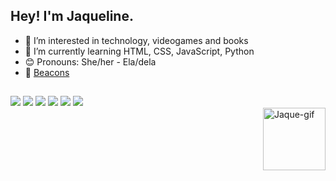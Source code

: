 ## Hey! I'm Jaqueline.

- 💜 I’m interested in technology, videogames and books
- 🌱 I’m currently learning HTML, CSS, JavaScript, Python
- 😊 Pronouns: She/her - Ela/dela
- 🔮 <a href="https://beacons.ai/jaquezux" target="_blank">Beacons</a>
<div align="center">
  <a href="https://github.com/jaquezux"/>
</div>


  ##

<div> 
  <a href="https://instagram.com/jaquezux" target="_blank"><img src="https://img.shields.io/badge/-Instagram-%23E4405F?style=for-the-badge&logo=instagram&logoColor=white" target="_blank"></a>
  <a href = "mailto:jaquezubieta@gmail.com"><img src="https://img.shields.io/badge/-Gmail-%23333?style=for-the-badge&logo=gmail&logoColor=white" target="_blank"></a>
  <a href="https://www.linkedin.com/in/jaquelinebianco/" target="_blank"><img src="https://img.shields.io/badge/-LinkedIn-%230077B5?style=for-the-badge&logo=linkedin&logoColor=white" target="_blank"></a>
  <a href="https://www.goodreads.com/user/show/137831775-jaque" target="_blank"><img src="https://img.shields.io/badge/Goodreads-372213?style=for-the-badge&logo=goodreads&logoColor=white" target="_blank"></a>
  <a href="https://www.codewars.com/users/jaquezux" target="_blank"><img src="https://img.shields.io/badge/Codewars-B1361E?style=for-the-badge&logo=Codewars&logoColor=white" target="_blank"></a>
   <a href="https://www.hackerrank.com/jaquezubieta" target="_blank"><img src="https://img.shields.io/badge/-Hackerrank-2EC866?style=for-the-badge&logo=HackerRank&logoColor=white"></a>
</div>
 <img align="right" alt="Jaque-gif" src="https://i.pinimg.com/originals/34/8d/93/348d93afd3beb8ae6b9256ff334bfcd0.gif" width="100" height="100">

  

  
